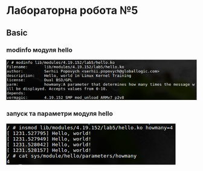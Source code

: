 # Лабораторна робота №5 #

## Basic ##
### modinfo модуля hello ###
![Image alt](https://github.com/Alexchernoshtan/Lab5_AK/blob/main/basic_lab5.png)
### запуск та параметри модуля hello ###
![Image alt](https://github.com/Alexchernoshtan/Lab5_AK/blob/main/basic_lab5_2.png)
